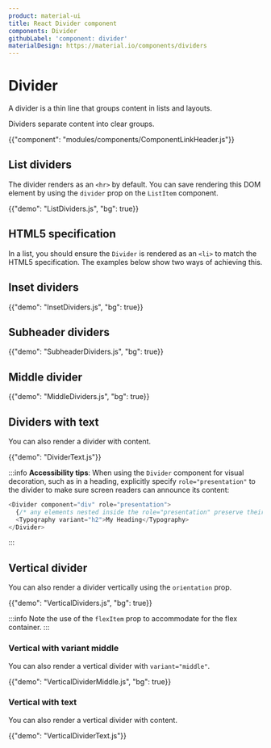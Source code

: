 ```yaml
---
product: material-ui
title: React Divider component
components: Divider
githubLabel: 'component: divider'
materialDesign: https://material.io/components/dividers
---
```


# Divider

<p class="description">A divider is a thin line that groups content in lists and layouts.</p>

Dividers separate content into clear groups.

{{"component": "modules/components/ComponentLinkHeader.js"}}

## List dividers

The divider renders as an `<hr>` by default.
You can save rendering this DOM element by using the `divider` prop on the `ListItem` component.

{{"demo": "ListDividers.js", "bg": true}}

## HTML5 specification

In a list, you should ensure the `Divider` is rendered as an `<li>` to match the HTML5 specification.
The examples below show two ways of achieving this.

## Inset dividers

{{"demo": "InsetDividers.js", "bg": true}}

## Subheader dividers

{{"demo": "SubheaderDividers.js", "bg": true}}

## Middle divider

{{"demo": "MiddleDividers.js", "bg": true}}

## Dividers with text

You can also render a divider with content.

{{"demo": "DividerText.js"}}

:::info
**Accessibility tips**: When using the `Divider` component for visual decoration, such as in a heading, explicitly specify `role="presentation"` to the divider to make sure screen readers can announce its content:

```js
<Divider component="div" role="presentation">
  {/* any elements nested inside the role="presentation" preserve their semantics. */}
  <Typography variant="h2">My Heading</Typography>
</Divider>
```

:::

## Vertical divider

You can also render a divider vertically using the `orientation` prop.

{{"demo": "VerticalDividers.js", "bg": true}}

:::info
Note the use of the `flexItem` prop to accommodate for the flex container.
:::

### Vertical with variant middle

You can also render a vertical divider with `variant="middle"`.

{{"demo": "VerticalDividerMiddle.js", "bg": true}}

### Vertical with text

You can also render a vertical divider with content.

{{"demo": "VerticalDividerText.js"}}
